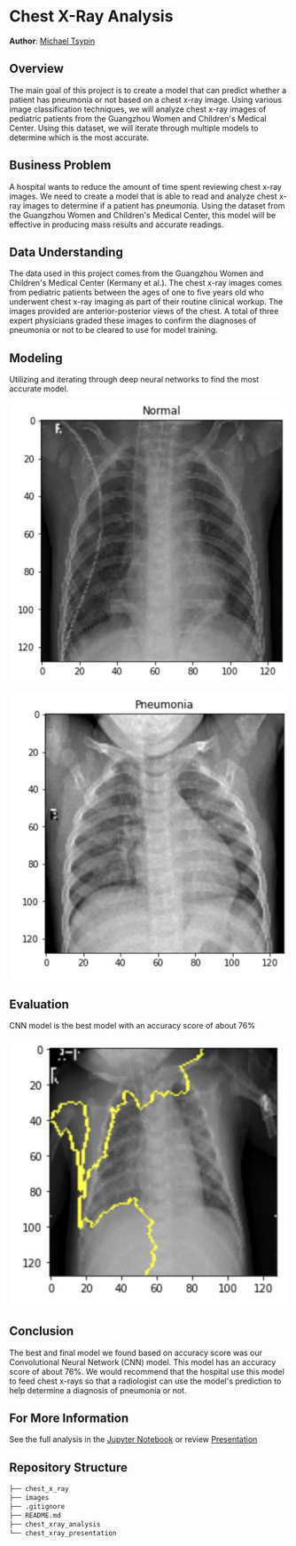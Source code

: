 # Chest X-Ray Analysis

**Author**: [Michael Tsypin](email:mtsypin9@yahoo.com)

## Overview

The main goal of this project is to create a model that can predict whether a patient has pneumonia or not based on a chest x-ray image. Using various image classification techniques, we will analyze chest x-ray images of pediatric patients from the Guangzhou Women and Children's Medical Center. Using this dataset, we will iterate through multiple models to determine which is the most accurate.

## Business Problem

A hospital wants to reduce the amount of time spent reviewing chest x-ray images. We need to create a model that is able to read and analyze chest x-ray images to determine if a patient has pneumonia. Using the dataset from the Guangzhou Women and Children's Medical Center, this model will be effective in producing mass results and accurate readings.

## Data Understanding

The data used in this project comes from the Guangzhou Women and Children's Medical Center (Kermany et al.). The chest x-ray images comes from pediatric patients between the ages of one to five years old who underwent chest x-ray imaging as part of their routine clinical workup. The images provided are anterior-posterior views of the chest. A total of three expert physicians graded these images to confirm the diagnoses of pneumonia or not to be cleared to use for model training.

## Modeling

Utilizing and iterating through deep neural networks to find the most accurate model.

![normal_chest_xray](images/normal_chest_xray.png)

![pneumonia_chest_xray](images/pneumonia_chest_xray.png)

## Evaluation

CNN model is the best model with an accuracy score of about 76%

![lime](images/lime.png)

## Conclusion

The best and final model we found based on accuracy score was our Convolutional Neural Network (CNN) model. This model has an accuracy score of about 76%. We would recommend that the hospital use this model to feed chest x-rays so that a radiologist can use the model's prediction to help determine a diagnosis of pneumonia or not.

## For More Information

See the full analysis in the [Jupyter Notebook](chest_xray_analysis.ipynb) or review [Presentation](chest_xray_presentation.pdf)

## Repository Structure

```
├── chest_x_ray
├── images
├── .gitignore
├── README.md
├── chest_xray_analysis
└── chest_xray_presentation
```
